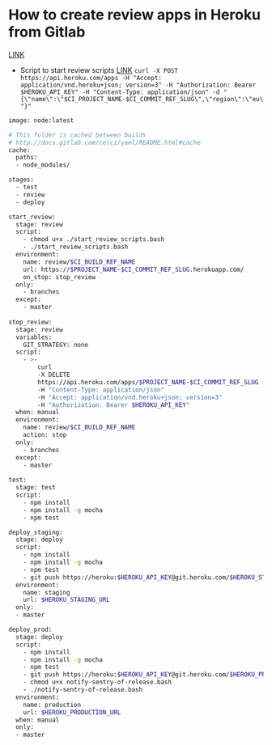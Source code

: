 # How to create review apps in Heroku from Gitlab

[LINK](https://gitlab.com/snippets/1716930)

* Script to start review scripts
[LINK](https://gitlab.com/snippets/1720360)
`curl -X POST https://api.heroku.com/apps -H "Accept: application/vnd.heroku+json; version=3" -H "Authorization: Bearer $HEROKU_API_KEY" -H "Content-Type: application/json" -d "{\"name\":\"$CI_PROJECT_NAME-$CI_COMMIT_REF_SLUG\",\"region\":\"eu\"}"`

```bash
image: node:latest

# This folder is cached between builds
# http://docs.gitlab.com/ce/ci/yaml/README.html#cache
cache:
  paths:
  - node_modules/

stages:
  - test
  - review
  - deploy

start_review:
  stage: review
  script: 
    - chmod u+x ./start_review_scripts.bash
    - ./start_review_scripts.bash
  environment:
    name: review/$CI_BUILD_REF_NAME
    url: https://$PROJECT_NAME-$CI_COMMIT_REF_SLUG.herokuapp.com/
    on_stop: stop_review
  only:
    - branches
  except:
    - master
    
stop_review:
  stage: review
  variables:
    GIT_STRATEGY: none
  script: 
    - >-
        curl 
        -X DELETE 
        https://api.heroku.com/apps/$PROJECT_NAME-$CI_COMMIT_REF_SLUG 
        -H "Content-Type: application/json" 
        -H "Accept: application/vnd.heroku+json; version=3" 
        -H "Authorization: Bearer $HEROKU_API_KEY"
  when: manual
  environment:
    name: review/$CI_BUILD_REF_NAME
    action: stop
  only:
    - branches
  except:
    - master
  
test:
  stage: test
  script: 
    - npm install
    - npm install -g mocha
    - npm test

deploy_staging:
  stage: deploy
  script:
    - npm install
    - npm install -g mocha
    - npm test
    - git push https://heroku:$HEROKU_API_KEY@git.heroku.com/$HEROKU_STAGING_APP_NAME.git master
  environment:
    name: staging
    url: $HEROKU_STAGING_URL
  only:
  - master

deploy_prod:
  stage: deploy
  script:
    - npm install
    - npm install -g mocha
    - npm test
    - git push https://heroku:$HEROKU_API_KEY@git.heroku.com/$HEROKU_PRODUCTION_APP_NAME.git master
    - chmod u+x notify-sentry-of-release.bash
    - ./notify-sentry-of-release.bash
  environment:
    name: production
    url: $HEROKU_PRODUCTION_URL
  when: manual
  only:
  - master
```